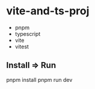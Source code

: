 # vite-and-ts-proj

- pnpm
- typescript
- vite
- vitest

## Install => Run

pnpm install
pnpm run dev

